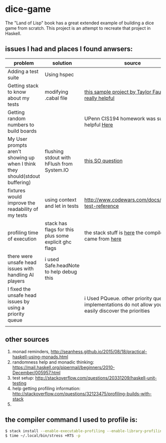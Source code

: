 # dice-game

The "Land of Lisp" book has a great extended example of building a dice game from scratch.  This project is an attempt to recreate that project in Haskell.

## issues I had and places I found anwsers:
| problem | solution | source |
| ------- | -------- | ------- |
| Adding a test suite | Using hspec |    |
| Getting stack to know about my tests | modifying .cabal file | [this sample project by Taylor Fausak was really helpful](http://taylor.fausak.me/2014/03/04/haskeleton-a-haskell-project-skeleton/) |
| Getting random numbers to build boards|  | UPenn CIS194 homework was super helpful [Here](http://www.seas.upenn.edu/~cis194/hw/07-monads.pdf) |
| My User prompts aren't showing up when I think they should(stdout buffering)| flushing stdout with hFlush from System.IO| [this SO question](http://stackoverflow.com/questions/13190314/haskell-do-monad-io-happens-out-of-order) |
| fixtures would improve the readability of my tests  | using context and let in tests | http://www.codewars.com/docs/haskell-test-reference  |
| profiling time of execution  | stack has flags for this plus some explicit ghc flags  | the stack stuff is [here](https://github.com/commercialhaskell/stack/blob/master/doc/GUIDE.md#debugging) the compiler flags came from [here](http://stackoverflow.com/a/3276557)  |
| there were unsafe head issues with handling AI players  | i used Safe.headNote to help debug this  |  |
| I fixed the unsafe head issues by using a priority queue |  | i Used PQueue. other priority queue implementations do not allow you to easily discover the priorities |
|  |  |  |

## other sources
 1. monad reminders, http://seanhess.github.io/2015/08/18/practical-haskell-using-monads.html
 2. randomness help and monadic thinking: https://mail.haskell.org/pipermail/beginners/2010-December/005957.html
 3. test setup: http://stackoverflow.com/questions/20331209/haskell-unit-testing
 4. help getting profiling information: http://stackoverflow.com/questions/32123475/profiling-builds-with-stack
 5.

## the compiler command I used to profile is:
```bash
$ stack install --enable-executable-profiling --enable-library-profiling --ghc-options="-O2 -rtsopts -auto-all" dice-game:stress
$ time ~/.local/bin/stress +RTS -p
 ```
